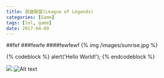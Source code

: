 ```yaml
---
title: 英雄聯盟(League of Legends)
categories: [Game]
tags: [lol, game]
date: 2017-04-09
---
```

##fef
###fewfe
####fewfewf
{% img /images/sunrise.jpg %}


{% codeblock %}
alert('Hello World!');
{% endcodeblock %}

![](/images/sunrise.jpg)
![Alt text](/images/sunrise.jpg "Optional title")